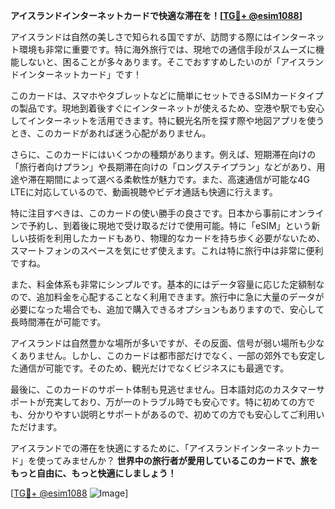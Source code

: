 **アイスランドインターネットカードで快適な滞在を！[[TG💪+ @esim1088](https://t.me/s/esim1088)]**

アイスランドは自然の美しさで知られる国ですが、訪問する際にはインターネット環境も非常に重要です。特に海外旅行では、現地での通信手段がスムーズに機能しないと、困ることが多々あります。そこでおすすめしたいのが「アイスランドインターネットカード」です！

このカードは、スマホやタブレットなどに簡単にセットできるSIMカードタイプの製品です。現地到着後すぐにインターネットが使えるため、空港や駅でも安心してインターネットを活用できます。特に観光名所を探す際や地図アプリを使うとき、このカードがあれば迷う心配がありません。

さらに、このカードにはいくつかの種類があります。例えば、短期滞在向けの「旅行者向けプラン」や長期滞在向けの「ロングステイプラン」などがあり、用途や滞在期間によって選べる柔軟性が魅力です。また、高速通信が可能な4G LTEに対応しているので、動画視聴やビデオ通話も快適に行えます。

特に注目すべきは、このカードの使い勝手の良さです。日本から事前にオンラインで予約し、到着後に現地で受け取るだけで使用可能。特に「eSIM」という新しい技術を利用したカードもあり、物理的なカードを持ち歩く必要がないため、スマートフォンのスペースを気にせず使えます。これは特に旅行中は非常に便利ですね。

また、料金体系も非常にシンプルです。基本的にはデータ容量に応じた定額制なので、追加料金を心配することなく利用できます。旅行中に急に大量のデータが必要になった場合でも、追加で購入できるオプションもありますので、安心して長時間滞在が可能です。

アイスランドは自然豊かな場所が多いですが、その反面、信号が弱い場所も少なくありません。しかし、このカードは都市部だけでなく、一部の郊外でも安定した通信が可能です。そのため、観光だけでなくビジネスにも最適です。

最後に、このカードのサポート体制も見逃せません。日本語対応のカスタマーサポートが充実しており、万が一のトラブル時でも安心です。特に初めての方でも、分かりやすい説明とサポートがあるので、初めての方でも安心してご利用いただけます。

アイスランドでの滞在を快適にするために、「アイスランドインターネットカード」を使ってみませんか？ **世界中の旅行者が愛用しているこのカードで、旅をもっと自由に、もっと快適にしましょう！**

[[TG💪+ @esim1088](https://t.me/s/esim1088) ![Image](https://i.postimg.cc/Y0z9fWf4/image.png)]